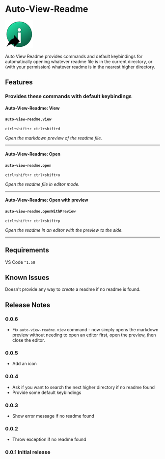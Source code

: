 # Auto-View-Readme

![auto-view-readme icon](https://github.com/ChaDonSom/auto-view-readme/raw/master/images/icon-92.png)

Auto View Readme provides commands and default keybindings for automatically opening whatever readme file is in the current directory, or (with your permission) whatever readme is in the nearest higher directory.

## Features

### Provides these commands with default keybindings

#### Auto-View-Readme: View
**`auto-view-readme.view`**

`ctrl+shift+r ctrl+shift+d`

_Open the markdown preview of the readme file._

---
#### Auto-View-Readme: Open
**`auto-view-readme.open`**

`ctrl+shift+r ctrl+shift+o`

_Open the readme file in editor mode._

---
#### Auto-View-Readme: Open with preview
**`auto-view-readme.openWithPreview`**

`ctrl+shift+r ctrl+shift+p`

_Open the readme in an editor with the preview to the side._

---
## Requirements

VS Code `^1.50`

## Known Issues

Doesn't provide any way to _create_ a readme if no readme is found.

## Release Notes

### 0.0.6
- Fix `auto-view-readme.view` command - now simply opens the markdown preview without needing to open an editor
  first, open the preview, then close the editor.

### 0.0.5
- Add an icon

### 0.0.4 
- Ask if you want to search the next higher directory if no readme found
- Provide some default keybindings

### 0.0.3
- Show error message if no readme found

### 0.0.2
- Throw exception if no readme found

### 0.0.1 Initial release
